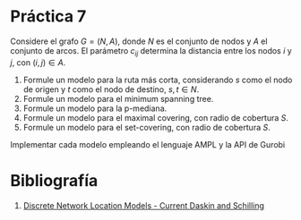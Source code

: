 # Práctica 7
Considere el grafo $G=(N,A)$, donde $N$ es el conjunto de nodos y $A$ el conjunto de arcos. El parámetro $c_{ij}$ determina la distancia entre los nodos $i$ y $j$, con $(i,j) \in A$.

1. Formule un modelo para la ruta más corta, considerando $s$ como el nodo de origen y $t$ como el nodo de destino, $s,t \in N$.
2. Formule un modelo para el minimum spanning tree.
3. Formule un modelo para la p-mediana.
4. Formule un modelo para el maximal covering, con radio de cobertura $S$.
5. Formule un modelo para el set-covering, con radio de cobertura $S$.

Implementar cada modelo empleando el lenguaje AMPL y la API de Gurobi

# Bibliografía

1. [Discrete Network Location Models -  Current Daskin and Schilling][1]

[1]: https://raw.githubusercontent.com/alexfabianb94/Practica-Opt-Redes/master/Clase%206/documents/Daskin-discrete_location_models.pdf
